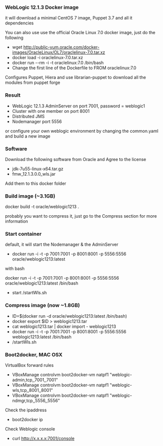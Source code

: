 ### WebLogic 12.1.3 Docker image

it will download a minimal CentOS 7 image, Puppet 3.7 and all it dependencies

You can also use use the official Oracle Linux 7.0 docker image, just do the following
- wget http://public-yum.oracle.com/docker-images/OracleLinux/OL7/oraclelinux-7.0.tar.xz
- docker load -i oraclelinux-7.0.tar.xz
- docker run --rm -i -t oraclelinux:7.0 /bin/bash
- Change the first line of the Dockerfile to FROM oraclelinux:7.0

Configures Puppet, Hiera and use librarian-puppet to download all the modules from puppet forge

### Result
- WebLogic 12.1.3 AdminServer on port 7001, password = weblogic1
- Cluster with one member on port 8001
- Distributed JMS
- Nodemanager port 5556

or configure your own weblogic environment by changing the common.yaml and build a new image

### Software
Download the following software from Oracle and Agree to the license
- jdk-7u55-linux-x64.tar.gz
- fmw_12.1.3.0.0_wls.jar

Add them to this docker folder

### Build image (~3.1GB)
docker build -t oracle/weblogic1213 .

probably you want to compress it, just go to the Compress section for more information

### Start container
default, it will start the Nodemanager & the AdminServer
- docker run -i -t -p 7001:7001 -p 8001:8001 -p 5556:5556 oracle/weblogic1213:latest

with bash

docker run -i -t -p 7001:7001 -p 8001:8001 -p 5556:5556 oracle/weblogic1213:latest /bin/bash
- start /startWls.sh

### Compress image (now ~1.8GB)
- ID=$(docker run -d oracle/weblogic1213:latest /bin/bash)
- docker export $ID > weblogic1213.tar
- cat weblogic1213.tar | docker import - weblogic1213
- docker run -i -t -p 7001:7001 -p 8001:8001 -p 5556:5556 weblogic1213:latest /bin/bash
- /startWls.sh


### Boot2docker, MAC OSX

VirtualBox forward rules
- VBoxManage controlvm boot2docker-vm natpf1 "weblogic-admin,tcp,,7001,,7001"
- VBoxManage controlvm boot2docker-vm natpf1 "weblogic-wls,tcp,,8001,,8001"
- VBoxManage controlvm boot2docker-vm natpf1 "weblogic-ndmgr,tcp,,5556,,5556"

Check the ipaddress
- boot2docker ip

Check Weblogic console
- curl http://x.x.x.x:7001/console